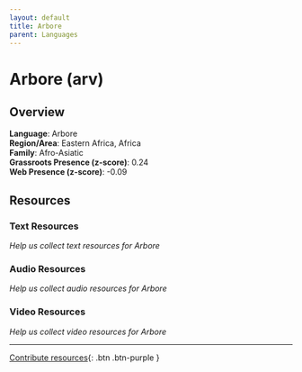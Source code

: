 ```yaml
---
layout: default
title: Arbore
parent: Languages
---
```


# Arbore (arv)

## Overview

**Language**: Arbore  
**Region/Area**: Eastern Africa, Africa  
**Family**: Afro-Asiatic  
**Grassroots Presence (z-score)**: 0.24  
**Web Presence (z-score)**: -0.09  

## Resources

### Text Resources
*Help us collect text resources for Arbore*

### Audio Resources
*Help us collect audio resources for Arbore*

### Video Resources
*Help us collect video resources for Arbore*

---

[Contribute resources](https://forms.office.com/e/1SfLJx3u1r){: .btn .btn-purple }
